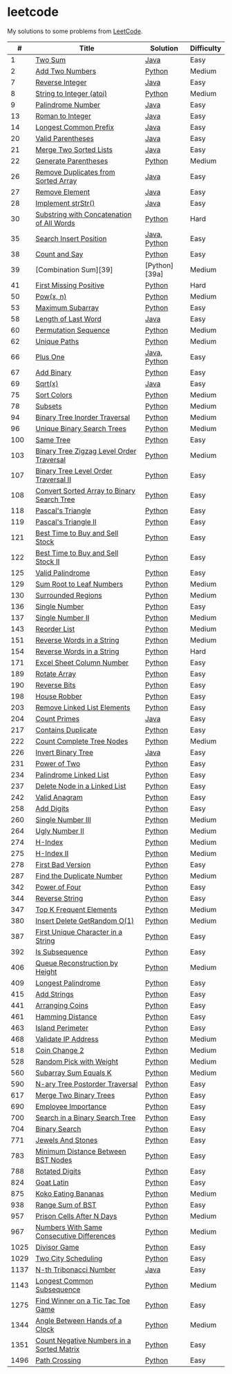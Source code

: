 # leetcode

My solutions to some problems from [LeetCode](https://leetcode.com/problemset/all/).

| #    | Title                                             | Solution                   | Difficulty |
| ---- | ------------------------------------------------- | -------------------------- | ---------- |
| 1    | [Two Sum][1]                                      | [Java][1a]                 | Easy       |
| 2    | [Add Two Numbers][2]                              | [Python][2a]               | Medium     |
| 7    | [Reverse Integer][7]                              | [Java][7a]                 | Easy       |
| 8    | [String to Integer (atoi)][8]                     | [Python][8a]               | Medium     |
| 9    | [Palindrome Number][9]                            | [Java][9a]                 | Easy       |
| 13   | [Roman to Integer][13]                            | [Java][13a]                | Easy       |
| 14   | [Longest Common Prefix][14]                       | [Java][14a]                | Easy       |
| 20   | [Valid Parentheses][20]                           | [Java][20a]                | Easy       |
| 21   | [Merge Two Sorted Lists][21]                      | [Java][21a]                | Easy       |
| 22   | [Generate Parentheses][22]                        | [Python][22a]              | Medium     |
| 26   | [Remove Duplicates from Sorted Array][26]         | [Java][26a]                | Easy       |
| 27   | [Remove Element][27]                              | [Java][27a]                | Easy       |
| 28   | [Implement strStr()][28]                          | [Java][28a]                | Easy       |
| 30   | [Substring with Concatenation of All Words][30]   | [Python][30a]              | Hard       |
| 35   | [Search Insert Position][35]                      | [Java][35a], [Python][35b] | Easy       |
| 38   | [Count and Say][38]                               | [Python][38a]              | Easy       |
| 39   | [Combination Sum][39]                             | [Python][39a]              | Medium     |
| 41   | [First Missing Positive][41]                      | [Python][41a]              | Hard       |
| 50   | [Pow(x, n)][50]                                   | [Python][50a]              | Medium     |
| 53   | [Maximum Subarray][53]                            | [Python][53a]              | Easy       |
| 58   | [Length of Last Word][58]                         | [Java][58a]                | Easy       |
| 60   | [Permutation Sequence][60]                        | [Python][60a]              | Medium     |
| 62   | [Unique Paths][62]                                | [Python][62a]              | Medium     |
| 66   | [Plus One][66]                                    | [Java][66a], [Python][66b] | Easy       |
| 67   | [Add Binary][67]                                  | [Python][67a]              | Easy       |
| 69   | [Sqrt(x)][69]                                     | [Java][69a]                | Easy       |
| 75   | [Sort Colors][75]                                 | [Python][75a]              | Medium     |
| 78   | [Subsets][78]                                     | [Python][78a]              | Medium     |
| 94   | [Binary Tree Inorder Traversal][94]               | [Python][94a]              | Medium     |
| 96   | [Unique Binary Search Trees][96]                  | [Python][96a]              | Medium     |
| 100  | [Same Tree][100]                                  | [Python][100a]             | Easy       |
| 103  | [Binary Tree Zigzag Level Order Traversal][103]   | [Python][103a]             | Medium     |
| 107  | [Binary Tree Level Order Traversal II][107]       | [Python][107a]             | Easy       |
| 108  | [Convert Sorted Array to Binary Search Tree][108] | [Python][108a]             | Easy       |
| 118  | [Pascal's Triangle][118]                          | [Python][118a]             | Easy       |
| 119  | [Pascal's Triangle II][119]                       | [Python][119a]             | Easy       |
| 121  | [Best Time to Buy and Sell Stock][121]            | [Python][121a]             | Easy       |
| 122  | [Best Time to Buy and Sell Stock II][122]         | [Python][122a]             | Easy       |
| 125  | [Valid Palindrome][125]                           | [Python][125a]             | Easy       |
| 129  | [Sum Root to Leaf Numbers][129]                   | [Python][129a]             | Medium     |
| 130  | [Surrounded Regions][130]                         | [Python][130a]             | Medium     |
| 136  | [Single Number][136]                              | [Python][136a]             | Easy       |
| 137  | [Single Number II][137]                           | [Python][137a]             | Medium     |
| 143  | [Reorder List][143]                               | [Python][143a]             | Medium     |
| 151  | [Reverse Words in a String][151]                  | [Python][151a]             | Medium     |
| 154  | [Reverse Words in a String][154]                  | [Python][154a]             | Hard       |
| 171  | [Excel Sheet Column Number][171]                  | [Python][171a]             | Easy       |
| 189  | [Rotate Array][189]                               | [Python][189a]             | Easy       |
| 190  | [Reverse Bits][190]                               | [Python][190a]             | Easy       |
| 198  | [House Robber][198]                               | [Python][198a]             | Easy       |
| 203  | [Remove Linked List Elements][203]                | [Python][203a]             | Easy       |
| 204  | [Count Primes][204]                               | [Java][204a]               | Easy       |
| 217  | [Contains Duplicate][217]                         | [Python][217a]             | Easy       |
| 222  | [Count Complete Tree Nodes][222]                  | [Python][222a]             | Medium     |
| 226  | [Invert Binary Tree][226]                         | [Java][226a]               | Easy       |
| 231  | [Power of Two][231]                               | [Python][231a]             | Easy       |
| 234  | [Palindrome Linked List][234]                     | [Python][234a]             | Easy       |
| 237  | [Delete Node in a Linked List][237]               | [Python][237a]             | Easy       |
| 242  | [Valid Anagram][242]                              | [Python][242a]             | Easy       |
| 258  | [Add Digits][258]                                 | [Python][258a]             | Easy       |
| 260  | [Single Number III][260]                          | [Python][260a]             | Medium     |
| 264  | [Ugly Number II][264]                             | [Python][264a]             | Medium     |
| 274  | [H-Index][274]                                    | [Python][274a]             | Medium     |
| 275  | [H-Index II][275]                                 | [Python][275a]             | Medium     |
| 278  | [First Bad Version][278]                          | [Python][278a]             | Easy       |
| 287  | [Find the Duplicate Number][287]                  | [Python][287a]             | Medium     |
| 342  | [Power of Four][342]                              | [Python][342a]             | Easy       |
| 344  | [Reverse String][344]                             | [Python][344a]             | Easy       |
| 347  | [Top K Frequent Elements][347]                    | [Python][347a]             | Medium     |
| 380  | [Insert Delete GetRandom O(1)][380]               | [Python][380a]             | Medium     |
| 387  | [First Unique Character in a String][387]         | [Python][387a]             | Easy       |
| 392  | [Is Subsequence][392]                             | [Python][392a]             | Easy       |
| 406  | [Queue Reconstruction by Height][406]             | [Python][406a]             | Medium     |
| 409  | [Longest Palindrome][409]                         | [Python][409a]             | Easy       |
| 415  | [Add Strings][415]                                | [Python][415a]             | Easy       |
| 441  | [Arranging Coins][441]                            | [Python][441a]             | Easy       |
| 461  | [Hamming Distance][461]                           | [Python][461a]             | Easy       |
| 463  | [Island Perimeter][463]                           | [Python][463a]             | Easy       |
| 468  | [Validate IP Address][468]                        | [Python][468a]             | Medium     |
| 518  | [Coin Change 2][518]                              | [Python][518a]             | Medium     |
| 528  | [Random Pick with Weight][528]                    | [Python][528a]             | Medium     |
| 560  | [Subarray Sum Equals K][560]                      | [Python][560a]             | Medium     |
| 590  | [N-ary Tree Postorder Traversal][590]             | [Python][590a]             | Easy       |
| 617  | [Merge Two Binary Trees][617]                     | [Python][617a]             | Easy       |
| 690  | [Employee Importance][690]                        | [Python][690a]             | Easy       |
| 700  | [Search in a Binary Search Tree][700]             | [Python][700a]             | Easy       |
| 704  | [Binary Search][704]                              | [Python][704a]             | Easy       |
| 771  | [Jewels And Stones][771]                          | [Python][771a]             | Easy       |
| 783  | [Minimum Distance Between BST Nodes][783]         | [Python][783a]             | Easy       |
| 788  | [Rotated Digits][788]                             | [Python][788a]             | Easy       |
| 824  | [Goat Latin][824]                                 | [Python][824a]             | Easy       |
| 875  | [Koko Eating Bananas][875]                        | [Python][875a]             | Medium     |
| 938  | [Range Sum of BST][938]                           | [Python][938a]             | Easy       |
| 957  | [Prison Cells After N Days][957]                  | [Python][957a]             | Medium     |
| 967  | [Numbers With Same Consecutive Differences][967]  | [Python][967a]             | Medium     |
| 1025 | [Divisor Game][1025]                              | [Python][1025a]            | Easy       |
| 1029 | [Two City Scheduling][1029]                       | [Python][1029a]            | Easy       |
| 1137 | [N-th Tribonacci Number][1137]                    | [Java][1137a]              | Easy       |
| 1143 | [Longest Common Subsequence][1143]                | [Python][1143a]            | Medium     |
| 1275 | [Find Winner on a Tic Tac Toe Game][1275]         | [Python][1275a]            | Easy       |
| 1344 | [Angle Between Hands of a Clock][1344]            | [Python][1344a]            | Medium     |
| 1351 | [Count Negative Numbers in a Sorted Matrix][1351] | [Python][1351a]            | Easy       |
| 1496 | [Path Crossing][1496]                             | [Python][1496a]            | Easy       |

[1]: https://leetcode.com/problems/two-sum/
[1a]: ./src/twoSum/TwoSum.java
[2]: https://leetcode.com/problems/add-two-numbers/
[2a]: ./src/addTwoNumbers/add.py
[7]: https://leetcode.com/problems/reverse-integer/
[7a]: ./src/reverseInteger/RevInt.java
[8]: https://leetcode.com/problems/string-to-integer-atoi/
[8a]: ./src/stringToInt/atoi.py
[9]: https://leetcode.com/problems/palindrome-number/
[9a]: ./src/palindromeInteger/Palin.java
[13]: https://leetcode.com/problems/roman-to-integer/
[13a]: ./src/romanToInteger/RomToInt.java
[14]: https://leetcode.com/problems/longest-common-prefix/
[14a]: ./src/longestCommonPrefix/Prefix.java
[20]: https://leetcode.com/problems/valid-parentheses/
[20a]: ./src/validParentheses/Brackets.java
[21]: https://leetcode.com/problems/merge-two-sorted-lists/
[21a]: ./src/mergeSortedLists/Merge.java
[22]: https://leetcode.com/problems/generate-parentheses/
[22a]: ./src/genParentheses/brackets.py
[26]: https://leetcode.com/problems/remove-duplicates-from-sorted-array/
[26a]: ./src/removeDupSorted/Remove.java
[27]: https://leetcode.com/problems/remove-element/
[27a]: ./src/removeElement/Remove.java
[28]: https://leetcode.com/problems/implement-strstr/
[28a]: ./src/implementStrStr/Implement.java
[30]: https://leetcode.com/problems/substring-with-concatenation-of-all-words/
[30a]: ./src/substringWordConcat/sub.py
[35]: https://leetcode.com/problems/search-insert-position/
[35a]: ./src/searchInsertPosition/Search.java
[35b]: ./src/searchInsertPosition/search.py
[38]: https://leetcode.com/problems/count-and-say/
[38a]: ./src/countAndSay/count.py
[41]: https://leetcode.com/problems/first-missing-positive/
[41a]: ./src/firstMissingPositive/first.py
[50]: https://leetcode.com/problems/powx-n/
[50a]: ./src/powxn/pow.py
[53]: https://leetcode.com/problems/maximum-subarray/
[53a]: ./src/maximumSubarray/max.py
[58]: https://leetcode.com/problems/length-of-last-word/
[58a]: ./src/lengthOfLastWord/Word.java
[60]: https://leetcode.com/problems/permutation-sequence/
[60a]: ./src/permSequence/perm.py
[62]: https://leetcode.com/problems/unique-paths/
[62a]: ./src/uniquePaths/unique.py
[66]: https://leetcode.com/problems/plus-one/
[66a]: ./src/plusOne/Plus.java
[66b]: ./src/plusOne/plus.py
[67]: https://leetcode.com/problems/add-binary/
[67a]: ./src/addBinary/add.py
[69]: https://leetcode.com/problems/sqrtx/
[69a]: ./src/sqrtX/Sqrt.java
[75]: https://leetcode.com/problems/sort-colors/
[75a]: ./src/sortColors/sort.py
[78]: https://leetcode.com/problems/subsets/
[78a]: ./src/subsets/sub.py
[94]: https://leetcode.com/problems/binary-tree-inorder-traversal/
[94a]: ./src/treeInorder/inorder.py
[96]: https://leetcode.com/problems/unique-binary-search-trees/
[96a]: ./src/uniqueBST/bst.py
[100]: https://leetcode.com/problems/same-tree/
[100a]: ./src/sameTree/same.py
[103]: https://leetcode.com/problems/binary-tree-zigzag-level-order-traversal/
[103a]: ./src/zigzagLevelOrder/tree.py
[107]: https://leetcode.com/problems/binary-tree-level-order-traversal-ii/
[107a]: ./src/levelOrderII/level.py
[108]: https://leetcode.com/problems/convert-sorted-array-to-binary-search-tree/
[108a]: ./src/sortedArrayToBST/bst.py
[118]: https://leetcode.com/problems/pascals-triangle/
[118a]: ./src/pascalsTriangle/pascal.py
[119]: https://leetcode.com/problems/pascals-triangle-ii/
[119a]: ./src/pascalsTriangleII/pascal.py
[121]: https://leetcode.com/problems/best-time-to-buy-and-sell-stock/
[121a]: ./src/bestTimeStock/profit.py
[122]: https://leetcode.com/problems/best-time-to-buy-and-sell-stock-ii/
[122a]: ./src/bestTimeStockII/profit.py
[125]: https://leetcode.com/problems/valid-palindrome/
[125a]: ./src/validPalin/drome.py
[129]: https://leetcode.com/problems/sum-root-to-leaf-numbers/
[129a]: ./src/sumRootToLeaf/sum.py
[130]: https://leetcode.com/problems/surrounded-regions/
[130a]: ./src/surroundedRegions/board.py
[136]: https://leetcode.com/problems/single-number/
[136a]: ./src/singleNum/lonely.py
[137]: https://leetcode.com/problems/single-number-ii/
[137a]: ./src/singleNumberII/once.py
[143]: https://leetcode.com/problems/reorder-list/
[143a]: ./src/reorderList/reord.py
[151]: https://leetcode.com/problems/reverse-words-in-a-string/
[151a]: ./src/reverseWords/rev.py
[154]: https://leetcode.com/problems/find-minimum-in-rotated-sorted-array-ii/
[154a]: ./src/findMinRotatedII/min.py
[171]: https://leetcode.com/problems/excel-sheet-column-number
[171a]: ./src/excelSheetColNum/excel.py
[189]: https://leetcode.com/problems/rotate-array/
[189a]: ./src/rotateArray/rotate.py
[190]: https://leetcode.com/problems/reverse-bits/
[190a]: ./src/reverseBits/rev.py
[198]: https://leetcode.com/problems/house-robber/
[198a]: ./src/houseRobber/rob.py
[203]: https://leetcode.com/problems/remove-linked-list-elements/
[203a]: ./src/removeLinkedElement/rem.py
[204]: https://leetcode.com/problems/count-primes/
[204a]: ./src/countPrimes/Prime.java
[217]: https://leetcode.com/problems/contains-duplicate/
[217a]: ./src/containsDuplicate/dup.py
[222]: https://leetcode.com/problems/count-complete-tree-nodes/
[222a]: ./src/countTreeNodes/count.py
[226]: https://leetcode.com/problems/invert-binary-tree/
[226a]: ./src/invertBinaryTree/Invert.java
[231]: https://leetcode.com/problems/power-of-two/
[231a]: ./src/powerOf2/power.py
[234]: https://leetcode.com/problems/palindrome-linked-list/
[234a]: ./src/palindromeList/linked.py
[237]: https://leetcode.com/problems/delete-node-in-a-linked-list/
[237a]: ./src/deleteListNode/delete.py
[242]: https://leetcode.com/problems/valid-anagram/
[242a]: ./src/validAnagram/ana.py
[258]: https://leetcode.com/problems/add-digits/
[258a]: ./src/addDigits/add.py
[260]: https://leetcode.com/problems/single-number-iii/
[260a]: ./src/singleNumIII/num.py
[264]: https://leetcode.com/problems/ugly-number-ii/
[264a]: ./src/uglyNumberII/ugly.py
[274]: https://leetcode.com/problems/h-index/
[274a]: ./src/hIndex/index.py
[275]: https://leetcode.com/problems/h-index-ii/
[275a]: ./src/hIndexII/index.py
[278]: https://leetcode.com/problems/first-bad-version/
[278a]: ./src/firstBadVersion/first.py
[287]: https://leetcode.com/problems/find-the-duplicate-number/
[287a]: ./src/findDuplicateNum/find.py
[342]: https://leetcode.com/problems/power-of-four/
[342a]: ./src/powerOfFour/four.py
[344]: https://leetcode.com/problems/reverse-string/
[344a]: ./src/reverseString/rev.py
[347]: https://leetcode.com/problems/top-k-frequent-elements
[347a]: ./src/topKFrequent/counter.py
[380]: https://leetcode.com/problems/insert-delete-getrandom-o1/
[380a]: ./src/insertDelecte/set.py
[387]: https://leetcode.com/problems/first-unique-character-in-a-string/
[387a]: ./src/firstUniqueChar/unique.py
[392]: https://leetcode.com/problems/is-subsequence/
[392a]: ./src/isSubsequence/sub.py
[406]: https://leetcode.com/problems/queue-reconstruction-by-height
[406a]: ./src/queueReconstruct/queue.py
[409]: https://leetcode.com/problems/longest-palindrome/
[409a]: ./src/longestPalin/drome.py
[415]: https://leetcode.com/problems/add-strings/
[415a]: ./src/addStrings/add.py
[441]: https://leetcode.com/problems/arranging-coins/
[441a]: ./src/arrangingCoins/coins.py
[461]: https://leetcode.com/problems/hamming-distance/
[461a]: ./src/hammingDist/hamming.py
[463]: https://leetcode.com/problems/island-perimeter/
[463a]: ./src/islandPerimeter/peri.py
[468]: https://leetcode.com/problems/validate-ip-address/
[468a]: ./src/validateIP/ip.py
[518]: https://leetcode.com/problems/coin-change-2/
[518a]: ./src/coinChange2/change.py
[528]: https://leetcode.com/problems/random-pick-with-weight/
[528a]: ./src/randomPickWeight/weights.py
[560]: https://leetcode.com/problems/subarray-sum-equals-k/
[560a]: ./src/subarraySumK/sum.py
[590]: https://leetcode.com/problems/n-ary-tree-postorder-traversal/
[590a]: ./src/naryTreePostorder/post.py
[617]: https://leetcode.com/problems/merge-two-binary-trees/
[617a]: ./src/mergeBinaryTrees/merge.py
[690]: https://leetcode.com/problems/employee-importance/
[690a]: ./src/empImportance/emp.py
[700]: https://leetcode.com/problems/search-in-a-binary-search-tree/
[700a]: ./src/searchBST/search.py
[704]: https://leetcode.com/problems/binary-search/
[704a]: ./src/binarySearch/search.py
[771]: https://leetcode.com/problems/jewels-and-stones/
[771a]: ./src/jewelsAndStones/js.py
[783]: https://leetcode.com/problems/minimum-distance-between-bst-nodes/
[783a]: ./src/minimumDistBST/dist.py
[788]: https://leetcode.com/problems/rotated-digits/
[788a]: ./src/rotatedDigits/dig.py
[824]: https://leetcode.com/problems/goat-latin/
[824a]: ./src/goatLatin/goat.py
[875]: https://leetcode.com/problems/koko-eating-bananas/
[875a]: ./src/kokoBananas/koko.py
[938]: https://leetcode.com/problems/range-sum-of-bst/
[938a]: ./src/rangeSumBST/sum.py
[957]: https://leetcode.com/problems/prison-cells-after-n-days/
[957a]: ./src/prisonNDays/prison.py
[967]: https://leetcode.com/problems/numbers-with-same-consecutive-differences/
[967a]: ./src/numsConsecDiff/nums.py
[1025]: https://leetcode.com/problems/divisor-game/
[1025a]: ./src/divisorGame/game.py
[1029]: https://leetcode.com/problems/two-city-scheduling/
[1029a]: ./src/twoCityScheduling/sched.py
[1137]: https://leetcode.com/problems/n-th-tribonacci-number/
[1137a]: ./src/nthTribonacciNumber/Tribonacci.java
[1143]: https://leetcode.com/problems/longest-common-subsequence/
[1143a]: ./src/longestCommonSub/lcs.py
[1275]: https://leetcode.com/problems/find-winner-on-a-tic-toe-game/
[1275a]: ./src/ticTacToe/winner.py
[1344]: https://leetcode.com/problems/angle-between-hands-of-a-clock/
[1344a]: ./src/angleHandsClock/angle.py
[1351]: https://leetcode.com/problems/count-negative-numbers-in-a-sorted-matrix/
[1351a]: ./src/countNegNumsMatrix/count.py
[1496]: https://leetcode.com/problems/path-crossing/
[1496a]: ./src/pathCrossing/path.py
